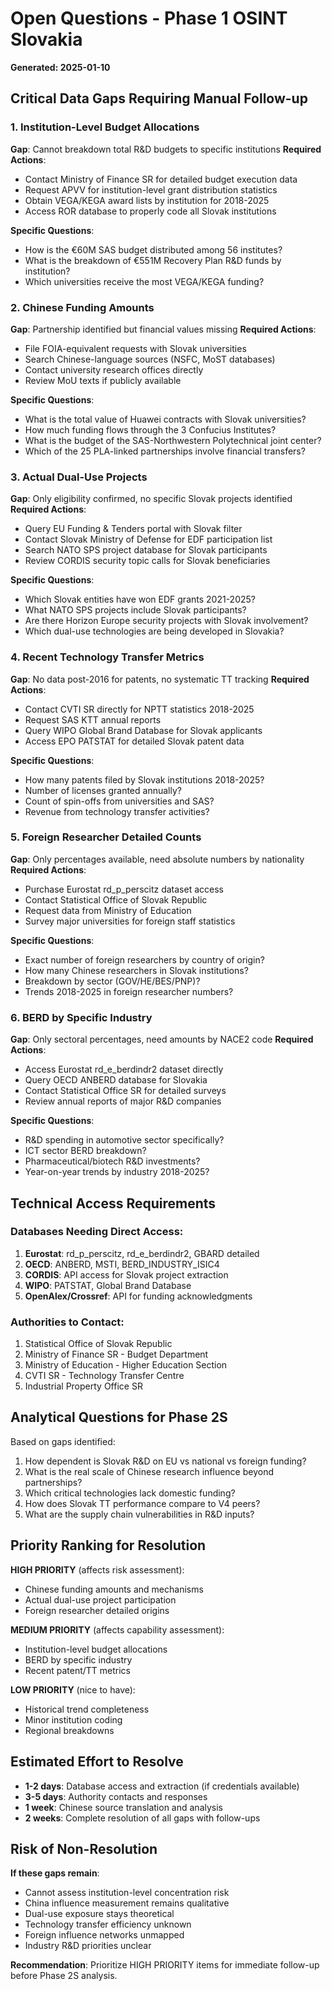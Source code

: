 # Open Questions - Phase 1 OSINT Slovakia
**Generated: 2025-01-10**

## Critical Data Gaps Requiring Manual Follow-up

### 1. Institution-Level Budget Allocations
**Gap**: Cannot breakdown total R&D budgets to specific institutions
**Required Actions**:
- Contact Ministry of Finance SR for detailed budget execution data
- Request APVV for institution-level grant distribution statistics
- Obtain VEGA/KEGA award lists by institution for 2018-2025
- Access ROR database to properly code all Slovak institutions

**Specific Questions**:
- How is the €60M SAS budget distributed among 56 institutes?
- What is the breakdown of €551M Recovery Plan R&D funds by institution?
- Which universities receive the most VEGA/KEGA funding?

### 2. Chinese Funding Amounts
**Gap**: Partnership identified but financial values missing
**Required Actions**:
- File FOIA-equivalent requests with Slovak universities
- Search Chinese-language sources (NSFC, MoST databases)
- Contact university research offices directly
- Review MoU texts if publicly available

**Specific Questions**:
- What is the total value of Huawei contracts with Slovak universities?
- How much funding flows through the 3 Confucius Institutes?
- What is the budget of the SAS-Northwestern Polytechnical joint center?
- Which of the 25 PLA-linked partnerships involve financial transfers?

### 3. Actual Dual-Use Projects
**Gap**: Only eligibility confirmed, no specific Slovak projects identified
**Required Actions**:
- Query EU Funding & Tenders portal with Slovak filter
- Contact Slovak Ministry of Defense for EDF participation list
- Search NATO SPS project database for Slovak participants
- Review CORDIS security topic calls for Slovak beneficiaries

**Specific Questions**:
- Which Slovak entities have won EDF grants 2021-2025?
- What NATO SPS projects include Slovak participants?
- Are there Horizon Europe security projects with Slovak involvement?
- Which dual-use technologies are being developed in Slovakia?

### 4. Recent Technology Transfer Metrics
**Gap**: No data post-2016 for patents, no systematic TT tracking
**Required Actions**:
- Contact CVTI SR directly for NPTT statistics 2018-2025
- Request SAS KTT annual reports
- Query WIPO Global Brand Database for Slovak applicants
- Access EPO PATSTAT for detailed Slovak patent data

**Specific Questions**:
- How many patents filed by Slovak institutions 2018-2025?
- Number of licenses granted annually?
- Count of spin-offs from universities and SAS?
- Revenue from technology transfer activities?

### 5. Foreign Researcher Detailed Counts
**Gap**: Only percentages available, need absolute numbers by nationality
**Required Actions**:
- Purchase Eurostat rd_p_perscitz dataset access
- Contact Statistical Office of Slovak Republic
- Request data from Ministry of Education
- Survey major universities for foreign staff statistics

**Specific Questions**:
- Exact number of foreign researchers by country of origin?
- How many Chinese researchers in Slovak institutions?
- Breakdown by sector (GOV/HE/BES/PNP)?
- Trends 2018-2025 in foreign researcher numbers?

### 6. BERD by Specific Industry
**Gap**: Only sectoral percentages, need amounts by NACE2 code
**Required Actions**:
- Access Eurostat rd_e_berdindr2 dataset directly
- Query OECD ANBERD database for Slovakia
- Contact Statistical Office SR for detailed surveys
- Review annual reports of major R&D companies

**Specific Questions**:
- R&D spending in automotive sector specifically?
- ICT sector BERD breakdown?
- Pharmaceutical/biotech R&D investments?
- Year-on-year trends by industry 2018-2025?

## Technical Access Requirements

### Databases Needing Direct Access:
1. **Eurostat**: rd_p_perscitz, rd_e_berdindr2, GBARD detailed
2. **OECD**: ANBERD, MSTI, BERD_INDUSTRY_ISIC4
3. **CORDIS**: API access for Slovak project extraction
4. **WIPO**: PATSTAT, Global Brand Database
5. **OpenAlex/Crossref**: API for funding acknowledgments

### Authorities to Contact:
1. Statistical Office of Slovak Republic
2. Ministry of Finance SR - Budget Department
3. Ministry of Education - Higher Education Section
4. CVTI SR - Technology Transfer Centre
5. Industrial Property Office SR

## Analytical Questions for Phase 2S

Based on gaps identified:
1. How dependent is Slovak R&D on EU vs national vs foreign funding?
2. What is the real scale of Chinese research influence beyond partnerships?
3. Which critical technologies lack domestic funding?
4. How does Slovak TT performance compare to V4 peers?
5. What are the supply chain vulnerabilities in R&D inputs?

## Priority Ranking for Resolution

**HIGH PRIORITY** (affects risk assessment):
- Chinese funding amounts and mechanisms
- Actual dual-use project participation
- Foreign researcher detailed origins

**MEDIUM PRIORITY** (affects capability assessment):
- Institution-level budget allocations
- BERD by specific industry
- Recent patent/TT metrics

**LOW PRIORITY** (nice to have):
- Historical trend completeness
- Minor institution coding
- Regional breakdowns

## Estimated Effort to Resolve

- **1-2 days**: Database access and extraction (if credentials available)
- **3-5 days**: Authority contacts and responses
- **1 week**: Chinese source translation and analysis
- **2 weeks**: Complete resolution of all gaps with follow-ups

## Risk of Non-Resolution

**If these gaps remain**:
- Cannot assess institution-level concentration risk
- China influence measurement remains qualitative
- Dual-use exposure stays theoretical
- Technology transfer efficiency unknown
- Foreign influence networks unmapped
- Industry R&D priorities unclear

**Recommendation**: Prioritize HIGH PRIORITY items for immediate follow-up before Phase 2S analysis.

